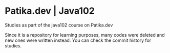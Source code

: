 # Patika.dev | Java102

Studies as part of the java102 course on Patika.dev

Since it is a repository for learning purposes, many codes were deleted and new ones were written instead. You can check the commit history for studies.
